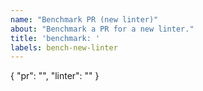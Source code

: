```yaml
---
name: "Benchmark PR (new linter)"
about: "Benchmark a PR for a new linter."
title: 'benchmark: '
labels: bench-new-linter
---
```

{
  "pr": "",
  "linter": ""
}
